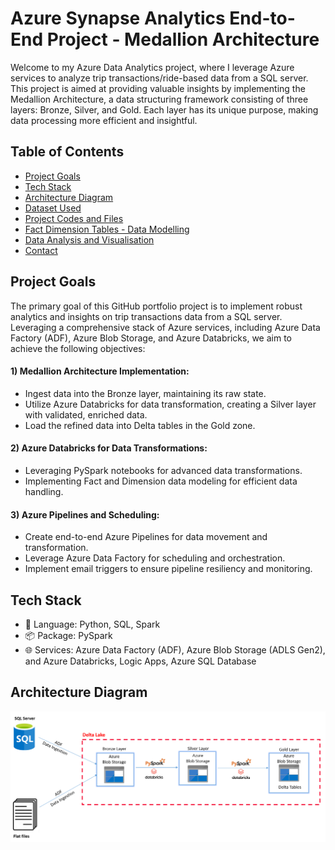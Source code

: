 # Azure Synapse Analytics End-to-End Project - Medallion Architecture

Welcome to my Azure Data Analytics project, where I leverage Azure services to analyze trip transactions/ride-based data from a SQL server. This project is aimed at providing valuable insights by implementing the Medallion Architecture, a data structuring framework consisting of three layers: Bronze, Silver, and Gold. Each layer has its unique purpose, making data processing more efficient and insightful.

<!-- TABLE OF CONTENTS -->
## Table of Contents

* [Project Goals](#projectgoals)
* [Tech Stack](#tech-stack)
* [Architecture Diagram](#architecture-diagram)
* [Dataset Used](#datasetused)
* [Project Codes and Files](#projectfiles)
* [Fact Dimension Tables - Data Modelling](#datamodelling)
* [Data Analysis and Visualisation](#datavisuals)
* [Contact](#contact)

<!-- Project Goals -->
## Project Goals<a name="projectgoals"></a>

The primary goal of this GitHub portfolio project is to implement robust analytics and insights on trip transactions data from a SQL server. Leveraging a comprehensive stack of Azure services, including Azure Data Factory (ADF), Azure Blob Storage, and Azure Databricks, we aim to achieve the following objectives:

#### 1) Medallion Architecture Implementation:

- Ingest data into the Bronze layer, maintaining its raw state.
- Utilize Azure Databricks for data transformation, creating a Silver layer with validated, enriched data.
- Load the refined data into Delta tables in the Gold zone.

#### 2) Azure Databricks for Data Transformations:

- Leveraging PySpark notebooks for advanced data transformations.
- Implementing Fact and Dimension data modeling for efficient data handling.

#### 3) Azure Pipelines and Scheduling:

- Create end-to-end Azure Pipelines for data movement and transformation.
- Leverage Azure Data Factory for scheduling and orchestration.
- Implement email triggers to ensure pipeline resiliency and monitoring.


<!-- TECH STACK -->
## Tech Stack<a name="tech-stack"></a>

- 📜 Language: Python, SQL, Spark
- 📦 Package: PySpark
- 🌐 Services: Azure Data Factory (ADF), Azure Blob Storage (ADLS Gen2), and Azure Databricks, Logic Apps, Azure SQL Database


<!-- ARCHITECTURE DIAGRAM -->
## Architecture Diagram<a name="architecture-diagram"></a>
![Picture](https://github.com/nprbbd86/nupurbobade/blob/main/Architechture%20Diagram.png)
